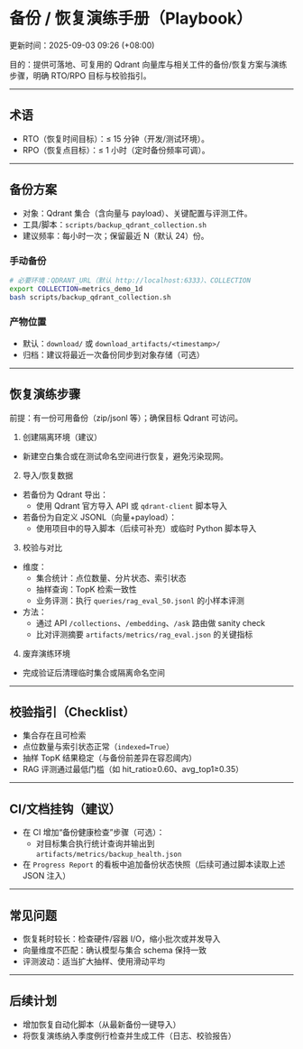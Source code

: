 # 备份 / 恢复演练手册（Playbook）

更新时间：2025-09-03 09:26 (+08:00)

目的：提供可落地、可复用的 Qdrant 向量库与相关工件的备份/恢复方案与演练步骤，明确 RTO/RPO 目标与校验指引。

---

## 术语
- RTO（恢复时间目标）：≤ 15 分钟（开发/测试环境）。
- RPO（恢复点目标）：≤ 1 小时（定时备份频率可调）。

---

## 备份方案
- 对象：Qdrant 集合（含向量与 payload）、关键配置与评测工件。
- 工具/脚本：`scripts/backup_qdrant_collection.sh`
- 建议频率：每小时一次；保留最近 N（默认 24）份。

### 手动备份
```bash
# 必要环境：QDRANT_URL（默认 http://localhost:6333）、COLLECTION
export COLLECTION=metrics_demo_1d
bash scripts/backup_qdrant_collection.sh
```

### 产物位置
- 默认：`download/` 或 `download_artifacts/<timestamp>/`
- 归档：建议将最近一次备份同步到对象存储（可选）

---

## 恢复演练步骤
前提：有一份可用备份（zip/jsonl 等）；确保目标 Qdrant 可访问。

1) 创建隔离环境（建议）
- 新建空白集合或在测试命名空间进行恢复，避免污染现网。

2) 导入/恢复数据
- 若备份为 Qdrant 导出：
  - 使用 Qdrant 官方导入 API 或 `qdrant-client` 脚本导入
- 若备份为自定义 JSONL（向量+payload）：
  - 使用项目中的导入脚本（后续可补充）或临时 Python 脚本导入

3) 校验与对比
- 维度：
  - 集合统计：点位数量、分片状态、索引状态
  - 抽样查询：TopK 检索一致性
  - 业务评测：执行 `queries/rag_eval_50.jsonl` 的小样本评测
- 方法：
  - 通过 API `/collections`、`/embedding`、`/ask` 路由做 sanity check
  - 比对评测摘要 `artifacts/metrics/rag_eval.json` 的关键指标

4) 废弃演练环境
- 完成验证后清理临时集合或隔离命名空间

---

## 校验指引（Checklist）
- 集合存在且可检索
- 点位数量与索引状态正常（`indexed=True`）
- 抽样 TopK 结果稳定（与备份前差异在容忍阈内）
- RAG 评测通过最低门槛（如 hit_ratio≥0.60、avg_top1≥0.35）

---

## CI/文档挂钩（建议）
- 在 CI 增加“备份健康检查”步骤（可选）：
  - 对目标集合执行统计查询并输出到 `artifacts/metrics/backup_health.json`
- 在 `Progress Report` 的看板中追加备份状态快照（后续可通过脚本读取上述 JSON 注入）

---

## 常见问题
- 恢复耗时较长：检查硬件/容器 I/O，缩小批次或并发导入
- 向量维度不匹配：确认模型与集合 schema 保持一致
- 评测波动：适当扩大抽样、使用滑动平均

---

## 后续计划
- 增加恢复自动化脚本（从最新备份一键导入）
- 将恢复演练纳入季度例行检查并生成工件（日志、校验报告）
